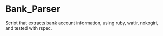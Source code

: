 # Bank_Parser
Script that extracts bank account information, using ruby, watir, nokogiri, and tested with rspec.
